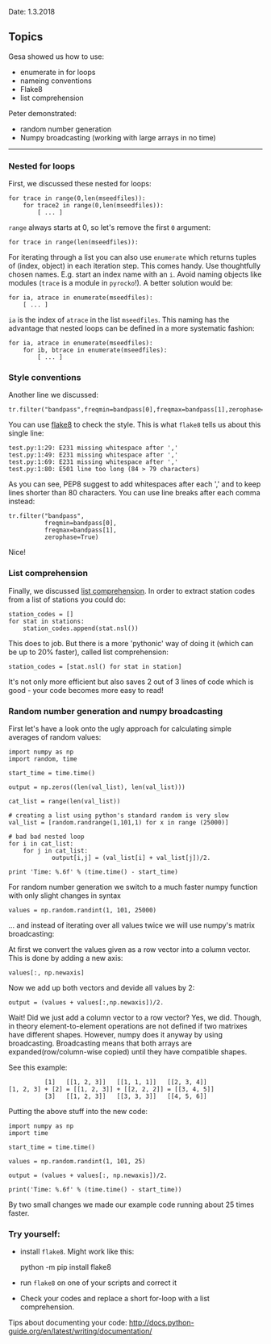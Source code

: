 Date: 1.3.2018

Topics
------

 Gesa showed us how to use:
 * enumerate in for loops 
 * nameing conventions
 * Flake8
 * list comprehension

 Peter demonstrated:
 * random number generation
 * Numpy broadcasting (working with large arrays in no time)

-------

### Nested for loops

First, we discussed these nested for loops: 

    for trace in range(0,len(mseedfiles)):
        for trace2 in range(0,len(mseedfiles)):
            [ ... ]


`range` always starts at 0, so let's remove the first `0` argument:

    for trace in range(len(mseedfiles)):

For iterating through a list you can also use `enumerate` which returns tuples of (index, object) in each iteration step. This comes handy. Use thoughtfully chosen names. E.g. start an index name with an `i`. Avoid naming objects like modules (`trace` is a module in `pyrocko`!).
A better solution would be:

    for ia, atrace in enumerate(mseedfiles):
        [ ... ]


`ia` is the index of `atrace` in the list `mseedfiles`. This naming has the advantage that nested loops can be defined in a more systematic fashion:

    for ia, atrace in enumerate(mseedfiles):
        for ib, btrace in enumerate(mseedfiles):
            [ ... ]

### Style conventions

Another line we discussed:  

    tr.filter("bandpass",freqmin=bandpass[0],freqmax=bandpass[1],zerophase=True) 

You can use [flake8](http://flake8.pycqa.org/en/latest/) to check the style. This is what `flake8` tells us about this single line:


    test.py:1:29: E231 missing whitespace after ','
    test.py:1:49: E231 missing whitespace after ','
    test.py:1:69: E231 missing whitespace after ','
    test.py:1:80: E501 line too long (84 > 79 characters)

As you can see, PEP8 suggest to add whitespaces after each ',' and to keep lines shorter than 80 characters. You can use line breaks after each comma instead:

    tr.filter("bandpass",   
              freqmin=bandpass[0],
              freqmax=bandpass[1],
              zerophase=True)

Nice!

### List comprehension

Finally, we discussed [list comprehension](http://www.pythonforbeginners.com/basics/list-comprehensions-in-python). In order to extract station codes from a list of stations you could do:

    station_codes = []
    for stat in stations:
        station_codes.append(stat.nsl())

This does to job. But there is a more 'pythonic' way of doing it (which can be up to 20% faster), called list comprehension:

    station_codes = [stat.nsl() for stat in station]

It's not only more efficient but also saves 2 out of 3 lines of code which is good - your code becomes more easy to read!

### Random number generation and numpy broadcasting

First let's have a look onto the ugly approach for calculating simple averages of random values:

```
import numpy as np
import random, time

start_time = time.time()

output = np.zeros((len(val_list), len(val_list)))

cat_list = range(len(val_list))

# creating a list using python's standard random is very slow 
val_list = [random.randrange(1,101,1) for x in range (25000)]

# bad bad nested loop
for i in cat_list:
    for j in cat_list:
            output[i,j] = (val_list[i] + val_list[j])/2.

print 'Time: %.6f' % (time.time() - start_time)
```

For random number generation we switch to a much faster numpy function with only slight changes in syntax
```
values = np.random.randint(1, 101, 25000)
```

... and instead of iterating over all values twice we will use numpy's matrix broadcasting:

At first we convert the values given as a row vector into a column vector. This is done by adding a new axis:
```
values[:, np.newaxis]
```

Now we add up both vectors and devide all values by 2:
```
output = (values + values[:,np.newaxis])/2.
```
Wait! Did we just add a column vector to a row vector? Yes, we did. Though, in theory element-to-element operations are not defined if two matrixes have different shapes. However, numpy does it anyway by using broadcasting. Broadcasting means that both arrays are expanded(row/column-wise copied) until they have compatible shapes.

See this example:
```
          [1]   [[1, 2, 3]]   [[1, 1, 1]]   [[2, 3, 4]]
[1, 2, 3] + [2] = [[1, 2, 3]] + [[2, 2, 2]] = [[3, 4, 5]]
          [3]   [[1, 2, 3]]   [[3, 3, 3]]   [[4, 5, 6]]
```


Putting the above stuff into the new code:
```
import numpy as np
import time

start_time = time.time()

values = np.random.randint(1, 101, 25)

output = (values + values[:, np.newaxis])/2.

print('Time: %.6f' % (time.time() - start_time))
```  

By two small changes we made our example code running about 25 times faster.

### Try yourself:
 * install `flake8`. Might work like this:

    python -m pip install flake8

 * run `flake8` on one of your scripts and correct it
 * Check your codes and replace a short for-loop with a list comprehension.

Tips about documenting your code: http://docs.python-guide.org/en/latest/writing/documentation/
